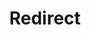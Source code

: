 ﻿---
layout: src/layouts/Redirect.astro
title: Redirect
redirect: /docs/octopus-rest-api/cli/octopus-account-token-create
pubDate:  2023-01-01
navSearch: false
navSitemap: false
navMenu: false
---
